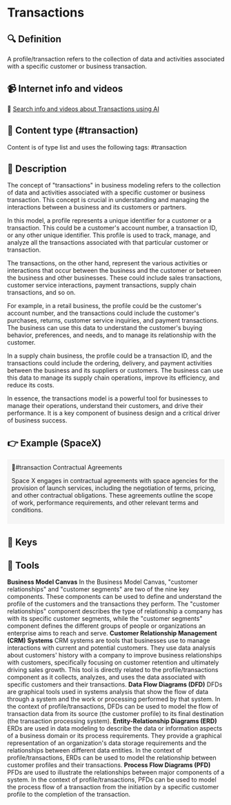 
# Transactions


## 🔍 Definition
A profile/transaction refers to the collection of data and activities associated with a specific customer or business transaction.


## 📹 Internet info and videos
🤖 [Search info and videos about Transactions using AI](https://www.perplexity.ai/search?q=videos+about+Transactions:+
)

## 📰 Content type (#transaction)
Content is of type list and uses the following tags: #transaction


## 📖 Description
The concept of "transactions" in business modeling refers to the collection of data and activities associated with a specific customer or business transaction. This concept is crucial in understanding and managing the interactions between a business and its customers or partners.

In this model, a profile represents a unique identifier for a customer or a transaction. This could be a customer's account number, a transaction ID, or any other unique identifier. This profile is used to track, manage, and analyze all the transactions associated with that particular customer or transaction.

The transactions, on the other hand, represent the various activities or interactions that occur between the business and the customer or between the business and other businesses. These could include sales transactions, customer service interactions, payment transactions, supply chain transactions, and so on.

For example, in a retail business, the profile could be the customer's account number, and the transactions could include the customer's purchases, returns, customer service inquiries, and payment transactions. The business can use this data to understand the customer's buying behavior, preferences, and needs, and to manage its relationship with the customer.

In a supply chain business, the profile could be a transaction ID, and the transactions could include the ordering, delivery, and payment activities between the business and its suppliers or customers. The business can use this data to manage its supply chain operations, improve its efficiency, and reduce its costs.

In essence, the transactions model is a powerful tool for businesses to manage their operations, understand their customers, and drive their performance. It is a key component of business design and a critical driver of business success.

## 👉 Example (SpaceX)

<div style="background-color: #f5f5f5; padding: 10px;">🛒#transaction Contractual Agreements

Space X engages in contractual agreements with space agencies for the provision of launch services, including the negotiation of terms, pricing, and other contractual obligations. These agreements outline the scope of work, performance requirements, and other relevant terms and conditions.
</div>

## 🔑 Keys



## 🧰 Tools
**Business Model Canvas**
In the Business Model Canvas, "customer relationships" and "customer segments" are two of the nine key components. These components can be used to define and understand the profile of the customers and the transactions they perform. The "customer relationships" component describes the type of relationship a company has with its specific customer segments, while the "customer segments" component defines the different groups of people or organizations an enterprise aims to reach and serve.
**Customer Relationship Management (CRM) Systems**
CRM systems are tools that businesses use to manage interactions with current and potential customers. They use data analysis about customers' history with a company to improve business relationships with customers, specifically focusing on customer retention and ultimately driving sales growth. This tool is directly related to the profile/transactions component as it collects, analyzes, and uses the data associated with specific customers and their transactions.
**Data Flow Diagrams (DFD)**
DFDs are graphical tools used in systems analysis that show the flow of data through a system and the work or processing performed by that system. In the context of profile/transactions, DFDs can be used to model the flow of transaction data from its source (the customer profile) to its final destination (the transaction processing system).
**Entity-Relationship Diagrams (ERD)**
ERDs are used in data modeling to describe the data or information aspects of a business domain or its process requirements. They provide a graphical representation of an organization's data storage requirements and the relationships between different data entities. In the context of profile/transactions, ERDs can be used to model the relationship between customer profiles and their transactions.
**Process Flow Diagrams (PFD)**
PFDs are used to illustrate the relationships between major components of a system. In the context of profile/transactions, PFDs can be used to model the process flow of a transaction from the initiation by a specific customer profile to the completion of the transaction.
